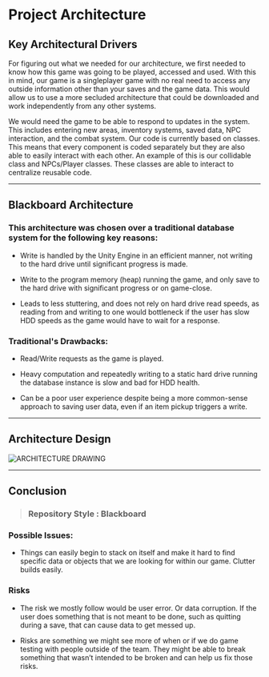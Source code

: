 # Project Architecture

## Key Architectural Drivers

For figuring out what we needed for our architecture, we first needed to know how this game was going to be played, accessed and used. With this in mind, our game is a singleplayer game with no real need to access any outside information other than your saves and the game data. This would allow us to use a more secluded architecture that could be downloaded and work independently from any other systems.

We would need the game to be able to respond to updates in the system. This includes entering new areas, inventory systems, saved data, NPC interaction, and the combat system. Our code is currently based on classes. This means that every  component is coded separately but they are also able to easily interact with each other. An example of this is our collidable class and NPCs/Player classes. These classes are able to interact to centralize reusable code.

---

## Blackboard Architecture

### This architecture was chosen over a traditional database system for the following key reasons:

* Write is handled by the Unity Engine in an efficient manner, not writing to the hard drive until significant progress is made.

* Write to the program memory (heap) running the game, and only save to the hard drive with significant progress or on game-close.

* Leads to less stuttering, and does not rely on hard drive read speeds, as reading from and writing to one would bottleneck if the user has slow HDD speeds as the game would have to wait for a response.

### Traditional's Drawbacks:

* Read/Write requests as the game is played.

* Heavy computation and repeatedly writing to a static hard drive running the database instance is slow and bad for HDD health.

* Can be a poor user experience despite being a more common-sense approach to saving user data, even if an item pickup triggers a write.

---

## Architecture Design

![ARCHITECTURE DRAWING](https://user-images.githubusercontent.com/90274287/161161066-57d9bf90-0e91-4b86-8368-7f872e60ff9b.png)

---

## Conclusion

> ### Repository Style : Blackboard

### Possible Issues:

* Things can easily begin to stack on itself and make it hard to find specific data or objects that we are looking for within our game. Clutter builds easily.

### Risks

* The risk we mostly follow would be user error. Or data corruption. If the user does something that is not meant to be done, such as quitting during a save, that can cause data to get messed up.

* Risks are something we might see more of when or if we do game testing with people outside of the team. They might be able to break something that wasn’t intended to be broken and can help us fix those risks.
